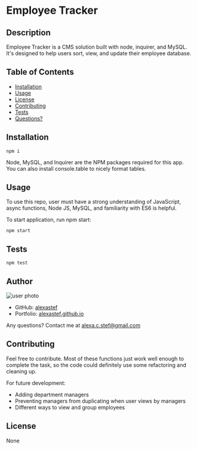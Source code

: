 # Employee Tracker 


## Description
Employee Tracker is a CMS solution built with node, inquirer, and MySQL. It's designed to help users sort, view, and update their employee database.  



## Table of Contents  
* [Installation](#installation)  
* [Usage](#usage)  
* [License](#license)
* [Contributing](#contributing)  
* [Tests](#tests)  
* [Questions?](#author)  



## Installation  
 
    npm i  

Node, MySQL, and Inquirer are the NPM packages required for this app. You can also install console.table to nicely format tables. 

## Usage  
To use this repo, user must have a strong understanding of JavaScript, async functions, Node JS, MySQL, and familiarity with ES6 is helpful. 

To start application, run npm start:  
 
    npm start  
 



## Tests  

    npm test



## Author
![user photo](https://avatars.githubusercontent.com/alexastef?size=100)
- GitHub: [alexastef](https://github.com/alexastef)  
- Portfolio: [alexastef.github.io](http://alexastef.github.io)

Any questions? Contact me at alexa.c.stef@gmail.com

## Contributing  
Feel free to contribute. Most of these functions just work well enough to complete the task, so the code could definitely use some refactoring and cleaning up. 

For future development: 
- Adding department managers
- Preventing managers from duplicating when user views by managers
- Different ways to view and group employees

 

## License  
None  

